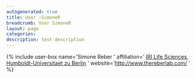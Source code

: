 ```yaml
---
autogenerated: true
title: User ›SimoneR
breadcrumb: User SimoneR
layout: page
categories: 
description: test description
---
```


{% include user-box name='Simone Reber ' affiliation=' [IRI Life Sciences, Humboldt-Universitaet zu Berlin](https://www.iri-ls.hu-berlin.de/en) ' website='http://www.thereberlab.com/ ' %}
